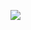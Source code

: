 [![](https://jitpack.io/v/Darkknights22/PlatinumKitsAPI.svg)](https://jitpack.io/#Darkknights22/PlatinumKitsAPI)
